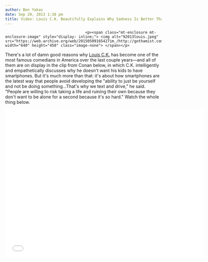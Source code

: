 ```yaml
---
author: Ben Yakas
date: Sep 20, 2013 1:38 pm
title: Video: Louis C.K. Beautifully Explains Why Sadness Is Better Than Smartphones
---
```


	
										<p><span class="mt-enclosure mt-enclosure-image" style="display: inline;"> <img alt="92013louis.jpeg" src="https://web.archive.org/web/20150509165427im_/http://gothamist.com/attachments/byakas/92013louis.jpeg" width="640" height="450" class="image-none"> </span></p>

<p>There&apos;s a lot of damn good reasons why <a href="https://web.archive.org/web/20150509165427/http://gothamist.com/tags/louisck">Louis C.K.</a> has become one of the most famous comedians in America over the last couple years&#x2014;and all of them are on display in the clip from Conan below, in which C.K. intelligently and empathetically discusses why he doesn&apos;t want his kids to have smartphones. But it&apos;s much more than that: it&apos;s about how smartphones are the latest way that people avoid developing the &quot;ability to just be yourself and not be doing something...That&apos;s why we text and drive,&quot; he said. &quot;People are willing to risk taking a life and ruining their own because they don&apos;t want to be alone for a second because it&apos;s so hard.&quot; Watch the whole thing below.</p>

<p><iframe width="640" height="480" src="//web.archive.org/web/20150509165427if_/http://www.youtube.com/embed/5HbYScltf1c" frameborder="0" allowfullscreen></iframe></p>					
										
									
				